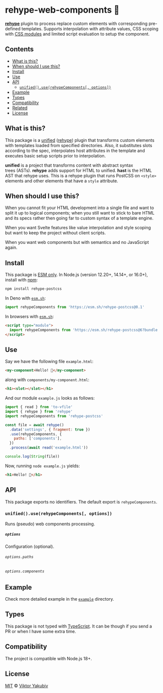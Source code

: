 # rehype-web-components 🚧

**[rehype][]** plugin to process replace custom elements
with corresponding pre-defined templates.
Supports interpolation with attribute values,
CSS scoping with [CSS modules][css-modules]
and limited script evaluation to setup the component.

## Contents

*   [What is this?](#what-is-this)
*   [When should I use this?](#when-should-i-use-this)
*   [Install](#install)
*   [Use](#use)
*   [API](#api)
    *   [`unified().use(rehypeComponents[, options])`](#unifieduserehypecomponents-options)
*   [Example](#example)
*   [Types](#types)
*   [Compatibility](#compatibility)
*   [Related](#related)
*   [License](#license)

## What is this?

This package is a [unified][] ([rehype][]) plugin
that transforms custom elements with templates
loaded from specified directories.
Also, it substitutes slots according to the spec,
interpolates host attributes in the template
and executes basic setup scripts prior to interpolation.

**unified** is a project that transforms content
with abstract syntax trees (ASTs).
**rehype** adds support for HTML to unified.
**hast** is the HTML AST that rehype uses.
This is a rehype plugin that runs PostCSS on `<style>` elements
and other elements that have a `style` attribute.

## When should I use this?

When you cannot fit your HTML development into a single file
and want to split it up to logical components;
when you still want to stick to bare HTML and its specs
rather then going far to custom syntax of a template engine.

When you want Svelte features like value interpolation and style scoping
but want to keep the project without client scripts.

When you want web components but with semantics and no JavaScript again.

## Install

This package is [ESM only](https://gist.github.com/sindresorhus/a39789f98801d908bbc7ff3ecc99d99c).
In Node.js (version 12.20+, 14.14+, or 16.0+), install with [npm][]:

```sh
npm install rehype-postcss
```

In Deno with [`esm.sh`][esmsh]:

```js
import rehypeComponents from 'https://esm.sh/rehype-postcss@0.1'
```

In browsers with [`esm.sh`][esmsh]:

```html
<script type="module">
  import rehypeComponents from 'https://esm.sh/rehype-postcss@6?bundle'
</script>
```

## Use

Say we have the following file `example.html`:

```html
<my-component>Hello! 👋</my-component>
```

along with `components/my-component.html`:

```html
<h1><slot></slot></h1>
```

And our module `example.js` looks as follows:

```js
import { read } from 'to-vfile'
import { rehype } from 'rehype'
import rehypeComponents from 'rehype-postcss'

const file = await rehype()
  .data('settings', { fragment: true })
  .use(rehypeComponents, {
    paths: ['components'],
  })
  .process(await read('example.html'))

console.log(String(file))
```

Now, running `node example.js` yields:

```html
<h1>Hello! 👋</h1>
```

## API

This package exports no identifiers.
The default export is `rehypeComponents`.

### `unified().use(rehypeComponents[, options])`

Runs (pseudo) web components processing.

##### `options`

Configuration (optional).

###### `options.paths`

###### `options.components`

## Example

Check more detailed example in the [`example`](./example) directory.

## Types

This package is not typed with [TypeScript][].
It can be though if you send a PR or when I have some extra time.

## Compatibility

The project is compatible with Node.js 18+.

## License

[MIT][license] © [Viktor Yakubiv][author]

<!-- Definitions -->

[npm]: https://docs.npmjs.com/cli/install

[esmsh]: https://esm.sh

[license]: ./LICENSE

[author]: https://yakubiv.com

[typescript]: https://www.typescriptlang.org

[unified]: https://github.com/unifiedjs/unified

[rehype]: https://github.com/rehypejs/rehype

[postcss]: https://github.com/postcss/postcss

[postcss-html]: https://github.com/ota-meshi/postcss-html

[postcss-load-config]: https://github.com/postcss/postcss-load-config

[css-modules]: https://github.com/css-modules/css-modules

[postcss-deno-example]: https://github.com/postcss/postcss#deno

[postcss-process]: https://postcss.org/api/#processor-process

[postcss-process-options]: https://postcss.org/api/#processoptions

[posthtml-postcss]: https://github.com/posthtml/posthtml-postcss
